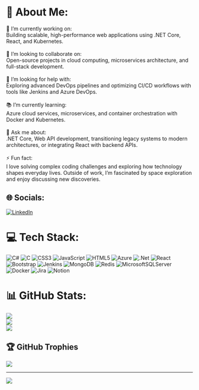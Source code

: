 # 💫 About Me:
🌱 I’m currently working on:<br>Building scalable, high-performance web applications using .NET Core, React, and Kubernetes.<br><br>🤝 I’m looking to collaborate on:<br>Open-source projects in cloud computing, microservices architecture, and full-stack development.<br><br>🌟 I’m looking for help with:<br>Exploring advanced DevOps pipelines and optimizing CI/CD workflows with tools like Jenkins and Azure DevOps.<br><br>📚 I’m currently learning:<br>Azure cloud services, microservices, and container orchestration with Docker and Kubernetes.<br><br>💬 Ask me about:<br>.NET Core, Web API development, transitioning legacy systems to modern architectures, or integrating React with backend APIs.<br><br>⚡ Fun fact:<br>I love solving complex coding challenges and exploring how technology shapes everyday lives. Outside of work, I’m fascinated by space exploration and enjoy discussing new discoveries.


## 🌐 Socials:
[![LinkedIn](https://img.shields.io/badge/LinkedIn-%230077B5.svg?logo=linkedin&logoColor=white)](https://linkedin.com/in/Mr-Brown-Rafi) 

# 💻 Tech Stack:
![C#](https://img.shields.io/badge/c%23-%23239120.svg?style=for-the-badge&logo=csharp&logoColor=white) ![C](https://img.shields.io/badge/c-%2300599C.svg?style=for-the-badge&logo=c&logoColor=white) ![CSS3](https://img.shields.io/badge/css3-%231572B6.svg?style=for-the-badge&logo=css3&logoColor=white) ![JavaScript](https://img.shields.io/badge/javascript-%23323330.svg?style=for-the-badge&logo=javascript&logoColor=%23F7DF1E) ![HTML5](https://img.shields.io/badge/html5-%23E34F26.svg?style=for-the-badge&logo=html5&logoColor=white) ![Azure](https://img.shields.io/badge/azure-%230072C6.svg?style=for-the-badge&logo=microsoftazure&logoColor=white) ![.Net](https://img.shields.io/badge/.NET-5C2D91?style=for-the-badge&logo=.net&logoColor=white) ![React](https://img.shields.io/badge/react-%2320232a.svg?style=for-the-badge&logo=react&logoColor=%2361DAFB) ![Bootstrap](https://img.shields.io/badge/bootstrap-%238511FA.svg?style=for-the-badge&logo=bootstrap&logoColor=white) ![Jenkins](https://img.shields.io/badge/jenkins-%232C5263.svg?style=for-the-badge&logo=jenkins&logoColor=white) ![MongoDB](https://img.shields.io/badge/MongoDB-%234ea94b.svg?style=for-the-badge&logo=mongodb&logoColor=white) ![Redis](https://img.shields.io/badge/redis-%23DD0031.svg?style=for-the-badge&logo=redis&logoColor=white) ![MicrosoftSQLServer](https://img.shields.io/badge/Microsoft%20SQL%20Server-CC2927?style=for-the-badge&logo=microsoft%20sql%20server&logoColor=white) ![Docker](https://img.shields.io/badge/docker-%230db7ed.svg?style=for-the-badge&logo=docker&logoColor=white) ![Jira](https://img.shields.io/badge/jira-%230A0FFF.svg?style=for-the-badge&logo=jira&logoColor=white) ![Notion](https://img.shields.io/badge/Notion-%23000000.svg?style=for-the-badge&logo=notion&logoColor=white)
# 📊 GitHub Stats:
![](https://github-readme-stats.vercel.app/api?username=Mr-Brown-Rafi&theme=dark&hide_border=false&include_all_commits=false&count_private=false)<br/>
![](https://github-readme-streak-stats.herokuapp.com/?user=Mr-Brown-Rafi&theme=dark&hide_border=false&cache=1)<br/>
![](https://github-readme-stats.vercel.app/api/top-langs/?username=Mr-Brown-Rafi&theme=dark&hide_border=false&include_all_commits=false&count_private=false&layout=compact)

## 🏆 GitHub Trophies
![](https://github-profile-trophy.vercel.app/?username=Mr-Brown-Rafi&theme=radical&no-frame=false&no-bg=false&margin-w=4)

---
[![](https://visitcount.itsvg.in/api?id=Mr-Brown-Rafi&icon=0&color=0)](https://visitcount.itsvg.in)

<!-- Proudly created with GPRM ( https://gprm.itsvg.in ) -->
